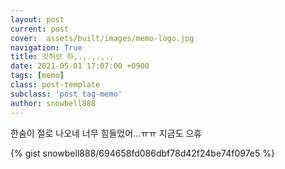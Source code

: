 ```yaml
---
layout: post
current: post
cover:  assets/built/images/memo-logo.jpg
navigation: True
title: 깃허브 하,.,.,.,.,
date: 2021-05-01 17:07:00 +0900
tags: [memo]
class: post-template
subclass: 'post tag-memo'
author: snowbell888
---
```

한숨이 절로 나오네
너무 힘들었어...ㅠㅠ 지금도 으휴


{% gist snowbell888/694658fd086dbf78d42f24be74f097e5 %}
